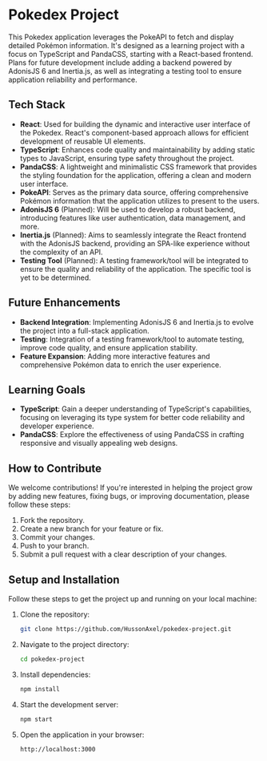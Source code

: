 # Pokedex Project

This Pokedex application leverages the PokeAPI to fetch and display detailed Pokémon information. It's designed as a learning project with a focus on TypeScript and PandaCSS, starting with a React-based frontend. Plans for future development include adding a backend powered by AdonisJS 6 and Inertia.js, as well as integrating a testing tool to ensure application reliability and performance.

## Tech Stack

- **React**: Used for building the dynamic and interactive user interface of the Pokedex. React's component-based approach allows for efficient development of reusable UI elements.
- **TypeScript**: Enhances code quality and maintainability by adding static types to JavaScript, ensuring type safety throughout the project.
- **PandaCSS**: A lightweight and minimalistic CSS framework that provides the styling foundation for the application, offering a clean and modern user interface.
- **PokeAPI**: Serves as the primary data source, offering comprehensive Pokémon information that the application utilizes to present to the users.
- **AdonisJS 6** (Planned): Will be used to develop a robust backend, introducing features like user authentication, data management, and more.
- **Inertia.js** (Planned): Aims to seamlessly integrate the React frontend with the AdonisJS backend, providing an SPA-like experience without the complexity of an API.
- **Testing Tool** (Planned): A testing framework/tool will be integrated to ensure the quality and reliability of the application. The specific tool is yet to be determined.

## Future Enhancements

- **Backend Integration**: Implementing AdonisJS 6 and Inertia.js to evolve the project into a full-stack application.
- **Testing**: Integration of a testing framework/tool to automate testing, improve code quality, and ensure application stability.
- **Feature Expansion**: Adding more interactive features and comprehensive Pokémon data to enrich the user experience.

## Learning Goals

- **TypeScript**: Gain a deeper understanding of TypeScript's capabilities, focusing on leveraging its type system for better code reliability and developer experience.
- **PandaCSS**: Explore the effectiveness of using PandaCSS in crafting responsive and visually appealing web designs.

## How to Contribute

We welcome contributions! If you're interested in helping the project grow by adding new features, fixing bugs, or improving documentation, please follow these steps:

1. Fork the repository.
2. Create a new branch for your feature or fix.
3. Commit your changes.
4. Push to your branch.
5. Submit a pull request with a clear description of your changes.

## Setup and Installation

Follow these steps to get the project up and running on your local machine:

1. Clone the repository:
   ```bash
   git clone https://github.com/HussonAxel/pokedex-project.git
    ```
2. Navigate to the project directory:
    ```bash
    cd pokedex-project
    ```

3. Install dependencies:
    ```bash
    npm install
    ```

4. Start the development server:
    ```bash
    npm start
    ```

5. Open the application in your browser:
    ```bash
    http://localhost:3000
    ```


